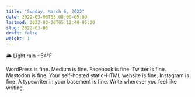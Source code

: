 ```yaml
---
title: "Sunday, March 6, 2022"
date: 2022-03-06T05:08:00-05:00
lastmod: 2022-03-06T05:12:40-05:00
slug: 2022-03-06
draft: false
weight: 1
---
```


🌦   Light rain +54°F

WordPress is fine. Medium is fine. Facebook is fine. Twitter is fine. Mastodon is fine. Your self-hosted static-HTML website is fine. Instagram is fine. A typewriter in your basement is fine. Write wherever you feel like writing.

[//]: # "Exported with love from a post written in Org mode"
[//]: # "- https://github.com/kaushalmodi/ox-hugo"
